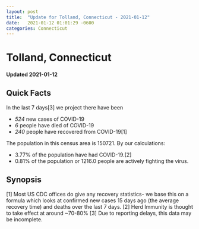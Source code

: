 ```yaml
---
layout: post
title:  "Update for Tolland, Connecticut - 2021-01-12"
date:   2021-01-12 01:01:29 -0600
categories: Connecticut
---
```


# Tolland, Connecticut
#### Updated 2021-01-12

## Quick Facts

In the last 7 days[3] we project there have been
- *524* new cases of COVID-19
- *6* people have died of COVID-19
- *240* people have recovered from COVID-19[1]

The population in this census area is 150721. By our calculations:
- 3.77% of the population have had COVID-19.[2]
- 0.81% of the population or 1216.0 people are actively fighting the virus.

## Synopsis




[1] Most US CDC offices do give any recovery statistics- we base this on a formula which looks at confirmed new cases
15 days ago (the average recovery time) and deaths over the last 7 days.
[2] Herd Immunity is thought to take effect at around ~70-80%
[3] Due to reporting delays, this data may be incomplete. 
    